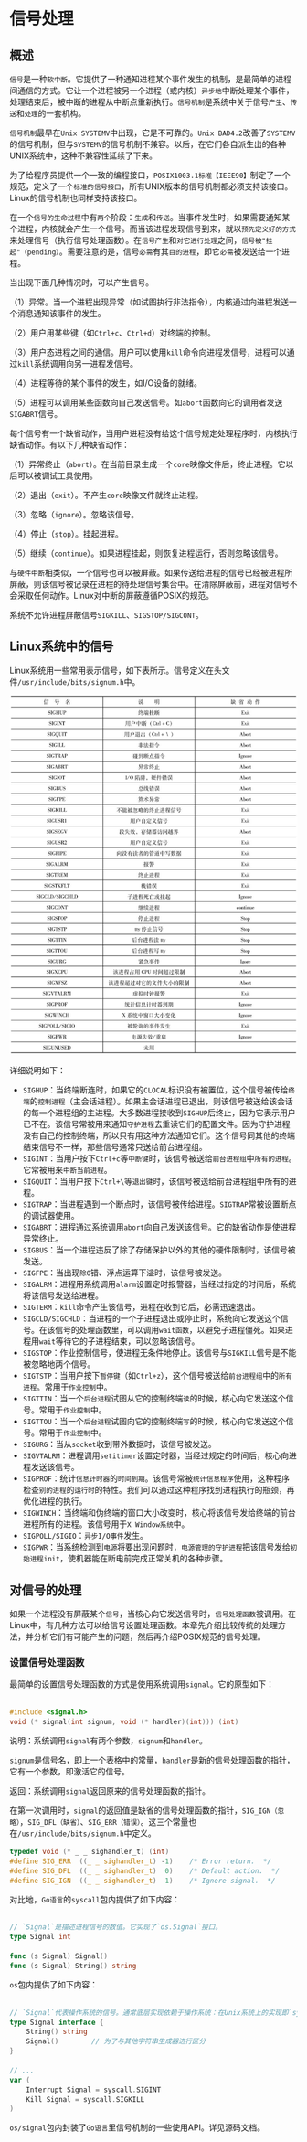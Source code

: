 
# 信号处理


## 概述

`信号`是一种`软中断`。它提供了一种通知进程某个事件发生的机制，是最简单的进程间通信的方式。它让一个进程被另一个进程（或内核）`异步地`中断处理某个事件，处理结束后，被中断的进程从中断点重新执行。`信号机制`是系统中关于信号`产生`、`传送`和`处理`的一套机构。

`信号机制`最早在`Unix SYSTEMV`中出现，它是不可靠的。`Unix BAD4.2`改善了`SYSTEMV`的信号机制，但与`SYSTEMV`的信号机制不兼容。以后，在它们各自派生出的各种UNIX系统中，这种不兼容性延续了下来。

为了给程序员提供一个一致的编程接口，`POSIX1003.1标准【IEEE90】`制定了一个规范，定义了一个`标准的信号接口`，所有UNIX版本的信号机制都必须支持该接口。Linux的信号机制也同样支持该接口。

在一个`信号的生命过程`中有`两个`阶段：`生成`和`传送`。当事件发生时，如果需要通知某个进程，内核就会产生一个信号。而当该进程发现信号到来，就以`预先定义好的方式`来处理信号（执行信号处理函数）。在`信号产生`和`对它进行处理`之间，`信号被"挂起"（pending）`。需要注意的是，信号`必需`有其`目的进程`，即它`必需`被发送给一个进程。

当出现下面几种情况时，可以产生信号。

（1）异常。当一个进程出现异常（如试图执行非法指令），内核通过向进程发送一个消息通知该事件的发生。

（2）用户用某些键（如`Ctrl+c`、`Ctrl+d`）对终端的控制。

（3）用户态进程之间的通信。用户可以使用`kill`命令向进程发信号，进程可以通过`kill`系统调用向另一进程发信号。

（4）进程等待的某个事件的发生，如I/O设备的就绪。

（5）进程可以调用某些函数向自己发送信号。如`abort`函数向它的调用者发送`SIGABRT`信号。

每个信号有一个缺省动作，当用户进程没有给这个信号规定处理程序时，内核执行缺省动作。有以下几种缺省动作：

（1）异常终止（`abort`）。在当前目录生成一个`core`映像文件后，终止进程。它以后可以被调试工具使用。

（2）退出（`exit`）。不产生`core`映像文件就终止进程。

（3）忽略（`ignore`）。忽略该信号。

（4）停止（`stop`）。挂起进程。

（5）继续（`continue`）。如果进程挂起，则恢复进程运行，否则忽略该信号。

与`硬件中断`相类似，一个信号也可以被屏蔽。如果传送给进程的信号已经被进程所屏蔽，则该信号被记录在进程的待处理信号集合中。在清除屏蔽前，进程对信号不会采取任何动作。Linux对中断的屏蔽遵循POSIX的规范。

系统不允许进程屏蔽信号`SIGKILL`、`SIGSTOP/SIGCONT`。


## Linux系统中的信号

Linux系统用一些常用表示信号，如下表所示。信号定义在头文件`/usr/include/bits/signum.h`中。

![Linux系统中的信号](imgs/signum.jpeg)

详细说明如下：

- `SIGHUP`：当终端断连时，如果它的`CLOCAL`标识没有被置位，这个信号被传给`终端`的`控制进程`（主会话进程）。如果主会话进程已退出，则该信号被送给该会话的每一个进程组的主进程。大多数进程接收到`SIGHUP`后终止，因为它表示用户已不在。该信号常被用来通知`守护进程`去重读它们的配置文件。因为守护进程没有自己的控制终端，所以只有用这种方法通知它们。这个信号同其他的终端结束信号不一样，那些信号通常只送给前台进程组。
- `SIGINT`：当用户按下`Ctrl+c`等`中断键`时，该信号被送给`前台进程组`中`所有的进程`。它常被用来`中断当前进程`。
- `SIGQUIT`：当用户按下`Ctrl+\`等`退出键`时，该信号被送给前台进程组中所有的进程。
- `SIGTRAP`：当进程遇到一个断点时，该信号被传给进程。`SIGTRAP`常被设置断点的调试器使用。
- `SIGABRT`：进程通过系统调用`abort`向自己发送该信号。它的缺省动作是使进程异常终止。
- `SIGBUS`：当一个进程违反了除了存储保护以外的其他的硬件限制时，该信号被发送。
- `SIGFPE`：当出现`除0`错、浮点运算下溢时，该信号被发送。
- `SIGALRM`：进程用系统调用`alarm`设置定时报警器，当经过指定的时间后，系统将该信号发送给进程。
- `SIGTERM`：`kill`命令产生该信号，进程在收到它后，必需迅速退出。
- `SIGCLD/SIGCHLD`：当进程的一个子进程退出或停止时，系统向它发送这个信号。在该信号的处理函数里，可以调用`wait函数`，以避免子进程僵死。如果进程用`wait`等待它的子进程结束，可以忽略该信号。
- `SIGSTOP`：作业控制信号，使进程无条件地停止。该信号与`SIGKILL`信号是不能被忽略地两个信号。
- `SIGTSTP`：当用户按下`暂停键`（如`Ctrl+z`），这个信号被送给`前台进程组`中的`所有进程`。常用于`作业控制`中。
- `SIGTTIN`：当一个`后台进程`试图从它的控制终端`读`的时候，核心向它发送这个信号。常用于`作业控制`中。
- `SIGTTOU`：当一个`后台进程`试图向它的控制终端`写`的时候，核心向它发送这个信号。常用于`作业控制`中。
- `SIGURG`：当从`socket`收到带外数据时，该信号被发送。
- `SIGVTALRM`：进程调用`setitimer`设置定时器，当经过规定的时间后，核心向进程发送该信号。
- `SIGPROF`：统计`信息计时器`的`时间到期`。该信号常被`统计信息程序`使用，这种程序检查`别的进程`的`运行时`的特性。我们可以通过这种程序找到进程执行的瓶颈，再优化进程的执行。
- `SIGWINCH`：当终端和伪终端的窗口大小改变时，核心将该信号发给终端的前台进程所有的进程。该信号用于`X Window系统`中。
- `SIGPOLL/SIGIO`：`异步I/O事件`发生。
- `SIGPWR`：当系统检测到`电源`将要出现问题时，`电源管理的守护进程`把该信号发给`初始进程init`，使机器能在断电前完成正常关机的各种步骤。


## 对信号的处理

如果一个进程没有屏蔽某个`信号`，当核心向它发送信号时，`信号处理函数`被调用。在Linux中，有几种方法可以给信号设置处理函数。本章先介绍比较传统的处理方法，并分析它们有可能产生的问题，然后再介绍POSIX规范的信号处理。


### 设置信号处理函数

最简单的设置信号处理函数的方式是使用系统调用`signal`。它的原型如下：

```c

#include <signal.h>
void (* signal(int signum, void (* handler)(int))) (int)

```

说明：系统调用`signal`有两个参数，`signum`和`handler`。

`signum`是信号名，即上一个表格中的常量，`handler`是新的信号处理函数的指针，它有一个参数，即激活它的信号。

返回：系统调用`signal`返回原来的信号处理函数的指针。

在第一次调用时，`signal`的返回值是缺省的信号处理函数的指针，`SIG_IGN（忽略）`，`SIG_DFL（缺省）`、`SIG_ERR（错误）`。这三个常量也在`/usr/include/bits/signum.h`中定义。

```c
typedef void (* _ _ sighandler_t) (int)
#define	SIG_ERR	 ((_ _ sighandler_t) -1)	/* Error return.  */
#define	SIG_DFL	 ((_ _ sighandler_t)  0)	/* Default action.  */
#define	SIG_IGN	 ((_ _ sighandler_t)  1)	/* Ignore signal.  */

```

对比地，`Go语言`的`syscall`包内提供了如下内容：

```go

// `Signal`是描述进程信号的数值。它实现了`os.Signal`接口。
type Signal int

func (s Signal) Signal()
func (s Signal) String() string

```

`os`包内提供了如下内容：

```go

// `Signal`代表操作系统的信号。通常底层实现依赖于操作系统：在Unix系统上的实现即`syscall.Signal`。
type Signal interface {
    String() string
    Signal()        // 为了与其他字符串生成器进行区分
}

// ...
var (
    Interrupt Signal = syscall.SIGINT
    Kill Signal = syscall.SIGKILL
)

```

`os/signal`包内封装了`Go语言`里信号机制的一些使用API。详见源码文档。
